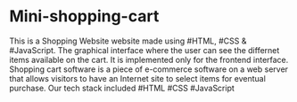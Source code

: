 # Mini-shopping-cart
This is a Shopping Website website made using #HTML, #CSS & #JavaScript. The graphical interface where the user can see the differnet items available on the cart. It is implemented only for the frontend interface. Shopping cart software is a piece of e-commerce software on a web server that allows visitors to have an Internet site to select items for eventual purchase.
Our tech stack included #HTML #CSS #JavaScript

